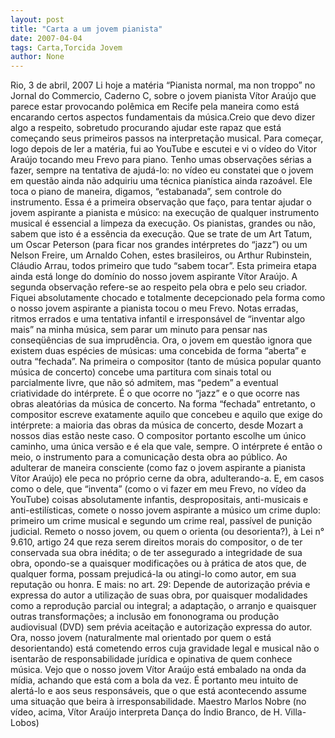 ```yaml
---
layout: post
title: "Carta a um jovem pianista"
date: 2007-04-04
tags: Carta,Torcida Jovem
author: None
---
```




Rio, 3 de abril, 2007
Li hoje a matéria “Pianista normal, ma non troppo” no Jornal do Commercio, Caderno C, sobre o jovem pianista Vítor Araújo que parece estar provocando polêmica em Recife pela maneira como está encarando certos aspectos fundamentais da música.Creio que devo dizer algo a respeito, sobretudo procurando ajudar este rapaz que está começando seus primeiros passos na interpretação musical.
Para começar, logo depois de ler a matéria, fui ao YouTube e escutei e vi o vídeo do Vitor Araújo tocando meu Frevo para piano. Tenho umas observações sérias a fazer, sempre na tentativa de ajudá-lo: no vídeo eu constatei que o jovem em questão ainda não adquiriu uma técnica pianística ainda razoável.
Ele toca o piano de maneira, digamos, “estabanada”, sem controle do instrumento. Essa é a primeira observação que faço, para tentar ajudar o jovem aspirante a pianista e músico: na execução de qualquer instrumento musical é essencial a limpeza da execução.
Os pianistas, grandes ou não, sabem que isto é a essência da execução. Que se trate de um Art Tatum, um Oscar Peterson (para ficar nos grandes intérpretes do “jazz”) ou um Nelson Freire, um Arnaldo Cohen, estes brasileiros, ou Arthur Rubinstein, Cláudio Arrau, todos primeiro que tudo “sabem tocar”. Esta primeira etapa ainda está longe do domínio do nosso jovem aspirante Vítor Araújo.
A segunda observação refere-se ao respeito pela obra e pelo seu criador. Fiquei absolutamente chocado e totalmente decepcionado pela forma como o nosso jovem aspirante a pianista tocou o meu Frevo. Notas erradas, ritmos errados e uma tentativa infantil e irresponsável de “inventar algo mais” na minha música, sem parar um minuto para pensar nas conseqüências de sua imprudência. 
Ora, o jovem em questão ignora que existem duas espécies de músicas: uma concebida de forma “aberta” e outra “fechada”. Na primeira o compositor (tanto de música popular quanto música de concerto) concebe uma partitura com sinais total ou parcialmente livre, que não só admitem, mas “pedem” a eventual criatividade do intérprete. É o que ocorre no “jazz” e o que ocorre nas obras aleatórias da música de concerto. 
Na forma “fechada” entretanto, o compositor escreve exatamente aquilo que concebeu e aquilo que exige do intérprete: a maioria das obras da música de concerto, desde Mozart a nossos dias estão neste caso. O compositor portanto escolhe um único caminho, uma única versão e é ela que vale, sempre. 
O intérprete é então o meio, o instrumento para a comunicação desta obra ao público. Ao adulterar de maneira consciente (como faz o jovem aspirante a pianista Vítor Araújo) ele peca no próprio cerne da obra, adulterando-a. E, em casos como o dele, que “inventa” (como o vi fazer em meu Frevo, no vídeo da YouTube) coisas absolutamente infantis, despropositais, anti-musicais e anti-estilísticas, comete o nosso jovem aspirante a músico um crime duplo: primeiro um crime musical e segundo um crime real, passível de punição judicial. 
Remeto o nosso jovem, ou quem o orienta (ou desorienta?), à Lei n° 9.610, artigo 24 que reza serem direitos morais do compositor, o de ter conservada sua obra inédita; o de ter assegurado a integridade de sua obra, opondo-se a quaisquer modificações ou à prática de atos que, de qualquer forma, possam prejudicá-la ou atingi-lo como autor, em sua reputação ou honra.
E mais: no art. 29: Depende de autorização prévia e expressa do autor a utilização de suas obra, por quaisquer modalidades como a reprodução parcial ou integral; a adaptação, o arranjo e quaisquer outras transformações; a inclusão em fononograma ou produção audiovisual (DVD) sem prévia aceitação e autorização expressa do autor.
Ora, nosso jovem (naturalmente mal orientado por quem o está desorientando) está cometendo erros cuja gravidade legal e musical não o isentarão de responsabilidade jurídica e opinativa de quem conhece música.
Vejo que o nosso jovem Vítor Araújo está embalado na onda da mídia, achando que está com a bola da vez.
É portanto meu intuito de alertá-lo e aos seus responsáveis, que o que está acontecendo assume uma situação que beira à irresponsabilidade.
Maestro Marlos Nobre 
(no vídeo, acima, Vítor Araújo interpreta Dança do Índio Branco, de H. Villa-Lobos) 
